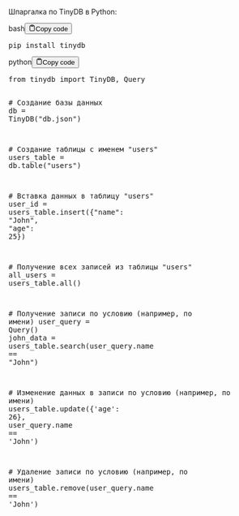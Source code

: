 <p>Шпаргалка по TinyDB в Python:</p>
<div class="code-element"><div class="lang-line"><text>bash</text><button class="copy-button" id="code786b" onclick="copyCode(code786, code786b)"><svg stroke="currentColor" fill="none" stroke-width="2" viewBox="0 0 24 24" stroke-linecap="round" stroke-linejoin="round" class="h-4 w-4" height="1em" width="1em" xmlns="http://www.w3.org/2000/svg"><path d="M16 4h2a2 2 0 0 1 2 2v14a2 2 0 0 1-2 2H6a2 2 0 0 1-2-2V6a2 2 0 0 1 2-2h2"></path><rect x="8" y="2" width="8" height="4" rx="1" ry="1"></rect></svg><text>Copy code</text></button></div><div class="code" id="code786"><div class="highlight"><pre><span></span>pip<span class="w"> </span>install<span class="w"> </span>tinydb
</pre></div></div></div>

<div class="code-element"><div class="lang-line"><text>python</text><button class="copy-button" id="code787b" onclick="copyCode(code787, code787b)"><svg stroke="currentColor" fill="none" stroke-width="2" viewBox="0 0 24 24" stroke-linecap="round" stroke-linejoin="round" class="h-4 w-4" height="1em" width="1em" xmlns="http://www.w3.org/2000/svg"><path d="M16 4h2a2 2 0 0 1 2 2v14a2 2 0 0 1-2 2H6a2 2 0 0 1-2-2V6a2 2 0 0 1 2-2h2"></path><rect x="8" y="2" width="8" height="4" rx="1" ry="1"></rect></svg><text>Copy code</text></button></div><div class="code" id="code787"><div class="highlight"><pre><span></span><span class="kn">from</span> <span class="nn">tinydb</span> <span class="kn">import</span> <span class="n">TinyDB</span><span class="p">,</span> <span class="n">Query</span>

<span class="c1"># Создание базы данных</span>
<span class="n">db</span> <span class="o">=</span> <span class="n">TinyDB</span><span class="p">(</span><span class="s2">&quot;db.json&quot;</span><span class="p">)</span>

<span class="c1"># Создание таблицы с именем &quot;users&quot;</span>
<span class="n">users_table</span> <span class="o">=</span> <span class="n">db</span><span class="o">.</span><span class="n">table</span><span class="p">(</span><span class="s2">&quot;users&quot;</span><span class="p">)</span>

<span class="c1"># Вставка данных в таблицу &quot;users&quot;</span>
<span class="n">user_id</span> <span class="o">=</span> <span class="n">users_table</span><span class="o">.</span><span class="n">insert</span><span class="p">({</span><span class="s2">&quot;name&quot;</span><span class="p">:</span> <span class="s2">&quot;John&quot;</span><span class="p">,</span> <span class="s2">&quot;age&quot;</span><span class="p">:</span> <span class="mi">25</span><span class="p">})</span>

<span class="c1"># Получение всех записей из таблицы &quot;users&quot;</span>
<span class="n">all_users</span> <span class="o">=</span> <span class="n">users_table</span><span class="o">.</span><span class="n">all</span><span class="p">()</span>

<span class="c1"># Получение записи по условию (например, по имени)</span>
<span class="n">user_query</span> <span class="o">=</span> <span class="n">Query</span><span class="p">()</span>
<span class="n">john_data</span> <span class="o">=</span> <span class="n">users_table</span><span class="o">.</span><span class="n">search</span><span class="p">(</span><span class="n">user_query</span><span class="o">.</span><span class="n">name</span> <span class="o">==</span> <span class="s2">&quot;John&quot;</span><span class="p">)</span>

<span class="c1"># Изменение данных в записи по условию (например, по имени)</span>
<span class="n">users_table</span><span class="o">.</span><span class="n">update</span><span class="p">({</span><span class="s1">&#39;age&#39;</span><span class="p">:</span> <span class="mi">26</span><span class="p">},</span> <span class="n">user_query</span><span class="o">.</span><span class="n">name</span> <span class="o">==</span> <span class="s1">&#39;John&#39;</span><span class="p">)</span>

<span class="c1"># Удаление записи по условию (например, по имени)</span>
<span class="n">users_table</span><span class="o">.</span><span class="n">remove</span><span class="p">(</span><span class="n">user_query</span><span class="o">.</span><span class="n">name</span> <span class="o">==</span> <span class="s1">&#39;John&#39;</span><span class="p">)</span>
</pre></div></div></div>